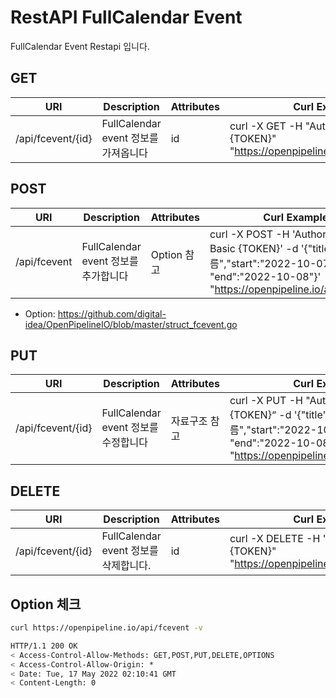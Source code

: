 # RestAPI FullCalendar Event

FullCalendar Event Restapi 입니다.

## GET

| URI | Description | Attributes | Curl Example |
| --- | --- | --- | --- |
|/api/fcevent/{id}|FullCalendar event 정보를 가져옵니다|id|curl -X GET -H "Authorization: Basic {TOKEN}" "https://openpipeline.io/api/fcevent/{id}"

## POST

| URI | Description | Attributes | Curl Example |
| --- | --- | --- | --- |
|/api/fcevent|FullCalendar event 정보를 추가합니다| Option 참고 |curl -X POST -H 'Authorization: Basic {TOKEN}' -d '{"title":"일정이름","start":"2022-10-07", "end":"2022-10-08"}' "https://openpipeline.io/api/fcevent"

- Option: https://github.com/digital-idea/OpenPipelineIO/blob/master/struct_fcevent.go

## PUT

| URI | Description | Attributes | Curl Example |
| --- | --- | --- | --- |
|/api/fcevent/{id}|FullCalendar event 정보를 수정합니다| 자료구조 참고 |curl -X PUT -H "Authorization: Basic {TOKEN}“ -d '{"title":"일정이름","start":"2022-10-07", "end":"2022-10-08"}' "https://openpipeline.io/api/fcevent/{id}"

## DELETE

| URI | Description | Attributes | Curl Example |
| --- | --- | --- | --- |
|/api/fcevent/{id}|FullCalendar event 정보를 삭제합니다.|id|curl -X DELETE -H "Authorization: Basic {TOKEN}" "https://openpipeline.io/api/fcevent/{id}"

## Option 체크

```bash
curl https://openpipeline.io/api/fcevent -v
```

```bash
HTTP/1.1 200 OK
< Access-Control-Allow-Methods: GET,POST,PUT,DELETE,OPTIONS
< Access-Control-Allow-Origin: *
< Date: Tue, 17 May 2022 02:10:41 GMT
< Content-Length: 0
```
